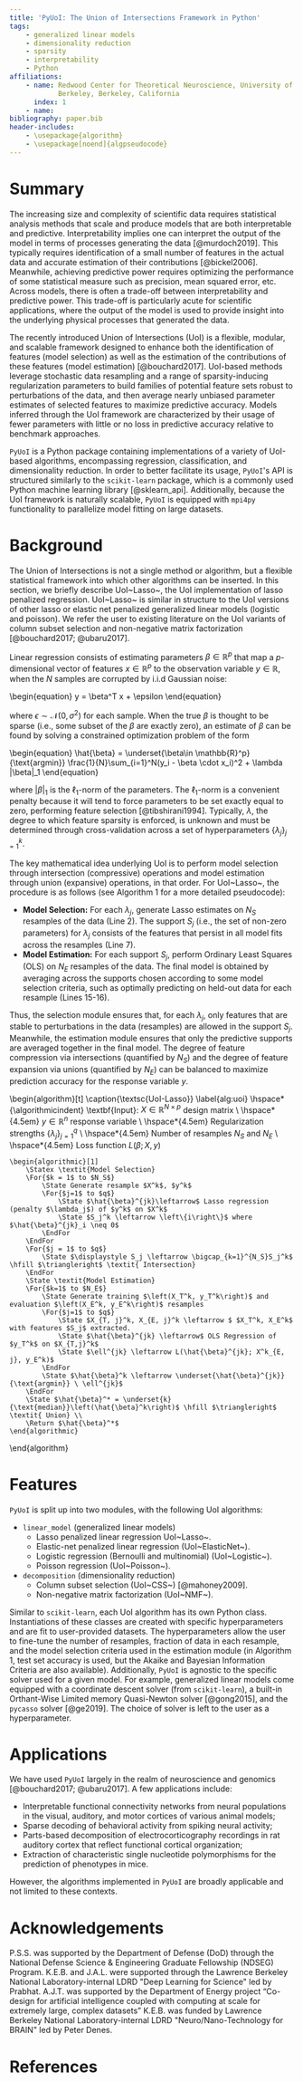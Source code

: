 ```yaml
---
title: 'PyUoI: The Union of Intersections Framework in Python'
tags:
    - generalized linear models
    - dimensionality reduction
    - sparsity
    - interpretability
    - Python
affiliations:
    - name: Redwood Center for Theoretical Neuroscience, University of California,
            Berkeley, Berkeley, California
      index: 1
    - name:
bibliography: paper.bib
header-includes:
    - \usepackage{algorithm}
    - \usepackage[noend]{algpseudocode}
---
```


# Summary

The increasing size and complexity of scientific data requires statistical
analysis methods that scale and produce models that are both interpretable and
predictive. Interpretability implies one can interpret the output of the model in
terms of processes generating the data [@murdoch2019]. This typically requires identification of
a small number of features in the actual data and accurate estimation of their
contributions [@bickel2006]. Meanwhile, achieving predictive power requires
optimizing the performance of some statistical measure such as precision,
mean squared error, etc. Across models, there is often a trade-off between interpretability and
predictive power. This trade-off is particularly acute for scientific
applications, where the output of the model is used to provide insight into the
underlying physical processes that generated the data.

The recently introduced Union of Intersections (UoI) is a flexible, modular, and
scalable framework designed to enhance both the identification of features
(model selection) as well as the estimation of the contributions of these
features (model estimation) [@bouchard2017]. UoI-based methods leverage
stochastic data resampling and a range of sparsity-inducing regularization
parameters to build families of potential feature sets robust to perturbations
of the data, and then average nearly unbiased parameter estimates of selected
features to maximize predictive accuracy. Models inferred through the UoI
framework are characterized by their usage of fewer parameters with little or no
loss in predictive accuracy relative to benchmark approaches.

`PyUoI` is a Python package containing implementations of a variety of UoI-based
algorithms, encompassing regression, classification, and dimensionality
reduction. In order to better facilitate its usage, `PyUoI`'s API is structured
similarly to the `scikit-learn` package, which is a commonly used Python machine
learning library [@sklearn_api]. Additionally, because the UoI framework is naturally
scalable, `PyUoI` is equipped with `mpi4py` functionality to parallelize model
fitting on large datasets.

# Background

The Union of Intersections is not a single method or algorithm, but a flexible
statistical framework into which other algorithms can be inserted. In this
section, we briefly describe UoI~Lasso~, the UoI implementation of
lasso penalized regression. UoI~Lasso~ is similar in structure to the
UoI versions of other lasso or elastic net penalized generalized linear models
(logistic and poisson).
We refer the user to existing literature on the UoI variants of column subset
selection and non-negative matrix factorization [@bouchard2017; @ubaru2017].

Linear regression consists of estimating parameters $\beta \in \mathbb{R}^p$
that map a $p$-dimensional vector of features $x \in \mathbb{R}^p$ to the
observation variable $y\in \mathbb{R}$, when the $N$ samples are corrupted by
i.i.d Gaussian noise:

\begin{equation}
y = \beta^T x + \epsilon
\end{equation}

where $\epsilon \sim \mathcal{N}(0, \sigma^2)$ for each sample. When the true
$\beta$ is thought to be sparse (i.e., some subset of the $\beta$ are exactly
zero), an estimate of $\beta$ can be found by solving a constrained optimization
problem of the form

\begin{equation}
\hat{\beta} = \underset{\beta\in \mathbb{R}^p}{\text{argmin}}
                \frac{1}{N}\sum_{i=1}^N(y_i - \beta \cdot x_i)^2
                + \lambda |\beta|_1
\end{equation}

where $|\beta|_1$ is the $\ell_1$-norm of the parameters. The $\ell_1$-norm is a
convenient penalty because it will tend to force parameters to be set exactly
equal to zero, performing feature selection [@tibshirani1994]. Typically,
$\lambda$, the degree to which feature sparsity is enforced, is unknown and must
be determined through cross-validation across a set of hyperparameters
$\left\{\lambda_j\right\}_{j=1}^k$.

The key mathematical idea underlying UoI is to perform model selection through
intersection (compressive) operations and model estimation through union
(expansive) operations, in that order. For UoI~Lasso~, the procedure
is as follows (see Algorithm 1 for a more detailed pseudocode):

* **Model Selection:** For each $\lambda_j$, generate Lasso estimates on $N_S$
  resamples of the data (Line 2). The support $S_j$ (i.e., the set of non-zero
  parameters) for $\lambda_j$ consists of the features that persist in all model
  fits across the resamples (Line 7).
* **Model Estimation:** For each support $S_j$, perform Ordinary Least Squares
  (OLS) on $N_E$ resamples of the data. The final model is obtained by averaging
  across the supports chosen according to some model selection criteria, such as
  optimally predicting on held-out data for each resample (Lines 15-16).

Thus, the selection module ensures that, for each $\lambda_j$, only features
that are stable to perturbations in the data (resamples) are allowed in the
support $S_j$. Meanwhile, the estimation module ensures that only the predictive
supports are averaged together in the final model. The degree of feature
compression via intersections (quantified by $N_S$) and the degree of feature
expansion via unions (quantified by $N_E$) can be balanced to maximize
prediction accuracy for the response variable $y$.

\begin{algorithm}[t]
    \caption{\textsc{UoI-Lasso}}
    \label{alg:uoi}
    \hspace*{\algorithmicindent} \textbf{Input}:
    $X \in \mathbb{R}^{N\times p}$ design matrix \\
    \hspace*{4.5em} $y \in \mathbb{R}^{n}$ response variable \\
    \hspace*{4.5em} Regularization strengths $\left\{\lambda_j \right\}_{j=1}^{q}$ \\
    \hspace*{4.5em} Number of resamples $N_S$ and $N_E$ \\
    \hspace*{4.5em} Loss function $L(\beta; X, y)$

    \begin{algorithmic}[1]
        \Statex \textit{Model Selection}
        \For{$k = 1$ to $N_S$}
            \State Generate resample $X^k$, $y^k$
            \For{$j=1$ to $q$}
                \State $\hat{\beta}^{jk}\leftarrow$ Lasso regression (penalty $\lambda_j$) of $y^k$ on $X^k$
                \State $S_j^k \leftarrow \left\{i\right\}$ where $\hat{\beta}^{jk}_i \neq 0$
            \EndFor
        \EndFor
        \For{$j = 1$ to $q$}
            \State $\displaystyle S_j \leftarrow \bigcap_{k=1}^{N_S}S_j^k$ \hfill $\triangleright$ \textit{ Intersection}
        \EndFor
        \State \textit{Model Estimation}
        \For{$k=1$ to $N_E$}
            \State Generate training $\left(X_T^k, y_T^k\right)$ and evaluation $\left(X_E^k, y_E^k\right)$ resamples
            \For{$j=1$ to $q$}
                \State $X_{T, j}^k, X_{E, j}^k \leftarrow $ $X_T^k, X_E^k$ with features $S_j$ extracted.
                \State $\hat{\beta}^{jk} \leftarrow$ OLS Regression of $y_T^k$ on $X_{T,j}^k$
                \State $\ell^{jk} \leftarrow L(\hat{\beta}^{jk}; X^k_{E, j}, y_E^k)$
            \EndFor
            \State $\hat{\beta}^k \leftarrow \underset{\hat{\beta}^{jk}}{\text{argmin}} \ \ell^{jk}$
        \EndFor
        \State $\hat{\beta}^* = \underset{k}{\text{median}}\left(\hat{\beta}^k\right)$ \hfill $\triangleright$ \textit{ Union} \\
        \Return $\hat{\beta}^*$
    \end{algorithmic}
\end{algorithm}

# Features

`PyUoI` is split up into two modules, with the following UoI algorithms:


* `linear_model` (generalized linear models)
    * Lasso penalized linear regression UoI~Lasso~.
    * Elastic-net penalized linear regression (UoI~ElasticNet~).
    * Logistic regression (Bernoulli and multinomial) (UoI~Logistic~).
    * Poisson regression (UoI~Poisson~).
* `decomposition` (dimensionality reduction)
    * Column subset selection (UoI~CSS~) [@mahoney2009].
    * Non-negative matrix factorization (UoI~NMF~).

Similar to `scikit-learn`, each UoI algorithm has its own Python class. Instantiations
of these classes are created with specific hyperparameters and are fit to
user-provided datasets. The hyperparameters allow the user to fine-tune the
number of resamples, fraction of data in each resample, and the model selection
criteria used in the estimation module (in Algorithm 1, test set accuracy is
used, but the Akaike and Bayesian Information Criteria are also available).
Additionally, `PyUoI` is agnostic to the specific solver used for a given model.
For example, generalized linear models come equipped with a coordinate
descent solver (from `scikit-learn`), a built-in Orthant-Wise Limited memory
Quasi-Newton solver [@gong2015], and the `pycasso` solver [@ge2019]. The choice
of solver is left to the user as a hyperparameter.

# Applications

We have used `PyUoI` largely in the realm of neuroscience and genomics
[@bouchard2017; @ubaru2017]. A few applications include:

* Interpretable functional connectivity networks from neural populations in the
  visual, auditory, and motor cortices of various animal models;
* Sparse decoding of behavioral activity from spiking neural activity;
* Parts-based decomposition of electrocorticography recordings in rat auditory
  cortex that reflect functional cortical organization;
* Extraction of characteristic single nucleotide polymorphisms for the
  prediction of phenotypes in mice.

However, the algorithms implemented in `PyUoI` are broadly applicable and not
limited to these contexts.

# Acknowledgements

P.S.S. was supported by the Department of Defense (DoD) through the National
Defense Science \& Engineering Graduate Fellowship (NDSEG) Program. K.E.B. and
J.A.L. were supported through the Lawrence Berkeley National Laboratory-internal
LDRD "Deep Learning for Science" led by Prabhat. A.J.T. was supported by the
Department of Energy project “Co-design for artificial intelligence coupled with
computing at scale for extremely large, complex datasets” K.E.B. was funded by
Lawrence Berkeley National Laboratory-internal LDRD "Neuro/Nano-Technology for
BRAIN" led by Peter Denes.

# References
